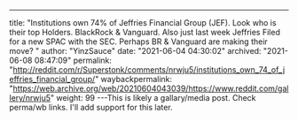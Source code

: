 ---
title: "Institutions own 74% of Jeffries Financial Group (JEF). Look who is their top Holders. BlackRock & Vanguard. Also just last week Jeffries Filed for a new SPAC with the SEC. Perhaps BR & Vanguard are making their move? "
author: "YinzSauce"
date: "2021-06-04 04:30:02"
archived: "2021-06-08 08:47:09"
permalink: "http://reddit.com/r/Superstonk/comments/nrwju5/institutions_own_74_of_jeffries_financial_group/"
waybackpermalink: "https://web.archive.org/web/20210604043039/https://www.reddit.com/gallery/nrwju5"
weight: 99
---This is likely a gallary/media post. Check perma/wb links. I'll add support for this later.